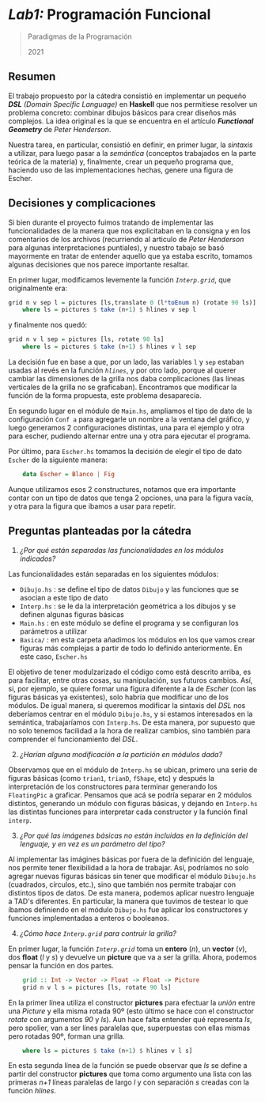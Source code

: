 # *Lab1:* Programación Funcional

> Paradigmas de la Programación
> 
> 2021

## Resumen

El trabajo propuesto por la cátedra consistió en implementar un pequeño ***DSL*** *(Domain Specific Language)* en **Haskell** que nos permitiese resolver un problema concreto: combinar dibujos básicos para crear diseños más complejos. La idea original es la que se encuentra en el artículo ***Functional Geometry*** de *Peter Henderson*.

Nuestra tarea, en particular, consistió en definir, en primer lugar, la *sintaxis* a utilizar, para luego pasar a la *semántica* (conceptos trabajados en la parte teórica de la materia) y, finalmente, crear un pequeño programa que, haciendo uso de las implementaciones hechas, genere una figura de Escher. 

## Decisiones y complicaciones

Si bien durante el proyecto fuimos tratando de implementar las funcionalidades de la manera que nos explicitaban en la consigna y en los comentarios de los archivos (recurriendo al articulo de *Peter Henderson* para algunas interpretaciones puntiales), y nuestro tabajo se basó mayormente en tratar de entender aquello que ya estaba escrito, tomamos algunas decisiones que nos parece importante resaltar.

En primer lugar, modificamos levemente la función *`Interp.grid`*, que originalmente era:

```haskell
grid n v sep l = pictures [ls,translate 0 (l*toEnum n) (rotate 90 ls)]
    where ls = pictures $ take (n+1) $ hlines v sep l
```
y finalmente nos quedó:

```haskell    
grid n v l sep = pictures [ls, rotate 90 ls]
    where ls = pictures $ take (n+1) $ hlines v l sep
```
La decisión fue en base a que, por un lado, las variables `l` y `sep` estaban usadas al revés en la función *`hlines`*, y por otro lado, porque al querer cambiar las dimensiones de la grilla nos daba complicaciones (las líneas verticales de la grilla no se graficaban). Encontramos que modificar la función de la forma propuesta, este problema desaparecía. 

En segundo lugar en el módulo de `Main.hs`, ampliamos el tipo de dato de la configuración `Conf a` para agregarle un nombre a la ventana del gráfico, y luego generamos 2 configuraciones distintas, una para el ejemplo y otra para escher, pudiendo alternar entre una y otra para ejecutar el programa. 

Por último, para `Escher.hs` tomamos la decisión de elegir el tipo de dato `Escher` de la siguiente manera:

```haskell
    data Escher = Blanco | Fig
```

Aunque utilizamos esos 2 constructures, notamos que era importante contar con un tipo de datos que tenga 2 opciones, una para la figura vacía, y otra para la figura que ibamos a usar para repetir. 

## Preguntas planteadas por la cátedra

1. *¿Por qué están separadas las funcionalidades en los módulos indicados?*

Las funcionalidades están separadas en los siguientes módulos:

 - `Dibujo.hs` : se define el tipo de datos `Dibujo` y las funciones que se asocian a este tipo de dato
 - `Interp.hs` : se le da la interpretación geométrica a los dibujos y se definen algunas figuras básicas
 - `Main.hs` : en este módulo se define el programa y se configuran los parámetros a utilizar
 - `Basica/` : en esta carpeta añadimos los módulos en los que vamos crear  figuras más complejas a partir de todo lo definido anteriormente. En este caso, `Escher.hs` 

El objetivo de tener modulzarizado el código como está descrito arriba, es para facilitar, entre otras cosas, su manipulación, sus futuros cambios. Así, si, por ejemplo, se quiere formar una figura diferente a la de *Escher* (con las figuras básicas ya existentes), solo habría que modificar uno de los módulos. De igual manera, si queremos modificar la sintaxis del *DSL* nos deberíamos centrar en el módulo `Dibujo.hs`, y si estamos interesados en la semántica, trabajaríamos con `Interp.hs`. De esta manera, por supuesto que no solo tenemos facilidad a la hora de realizar cambios, sino también para comprender el funcionamiento del *DSL*.

2. *¿Harían alguna modificación a la partición en módulos dada?*

Observamos que en el módulo de `Interp.hs` se ubican, primero una serie de figuras básicas (como `trian1`, `trianD`, `fShape`, etc) y después la interpretación de los constructores para terminar generando los `FloatingPic` a graficar. Pensamos que acá se podría separar en 2 módulos distintos, generando un módulo con figuras básicas, y dejando en `Interp.hs` las distintas funciones para interpretar cada constructor y la función final `interp`.

3. *¿Por qué las imágenes básicas no están incluidas en la definición del lenguaje, y en vez es un parámetro del tipo?*

Al implementar las imágines básicas por fuera de la definición del lenguaje, nos permite tener flexibilidad a la hora de trabajar. Así, podríamos no solo agregar nuevas figuras básicas sin tener que modificar el módulo `Dibujo.hs` (cuadrados, círculos, etc.), sino que también nos permite trabajar con distintos tipos de datos. De esta manera, podemos aplicar nuestro lenguaje a TAD's diferentes. En particular, la manera que tuvimos de testear lo que íbamos definiendo en el módulo `Dibujo.hs` fue aplicar los constructores y funciones implementadas a enteros o booleanos.

4. *¿Cómo hace `Interp.grid` para contruir la grilla?*

 En primer lugar, la función *`Interp.grid`* toma un **entero** (*n*), un **vector** (*v*), dos **float** (*l* y *s*) y devuelve un **picture** que va a ser la grilla. Ahora, podemos pensar la función en dos partes. 

```haskell
    grid :: Int -> Vector -> Float -> Float -> Picture
    grid n v l s = pictures [ls, rotate 90 ls]
```

 En la primer línea utiliza el constructor **pictures** para efectuar la *unión* entre una *Picture* y ella misma rotada 90º (esto último se hace con el constructor *rotate* con argumentos *90* y *ls*). Aun hace falta entender qué representa *ls*, pero spolier, van a ser línes paralelas que, superpuestas con ellas mismas pero rotadas 90º, forman una grilla.

```haskell
    where ls = pictures $ take (n+1) $ hlines v l s]
```

En esta segunda línea de la función se puede observar que *ls* se define a partir del constructor **pictures** que toma como argumento una lista con las primeras *n+1* líneas paralelas de largo *l* y con separación *s* creadas con la función *hlines*.

